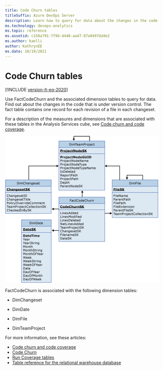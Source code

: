```yaml
---
title: Code Churn tables 
titleSuffix: Azure DevOps Server
description: Learn how to query for data about the changes in the code that is under version control.
ms.technology: devops-analytics
ms.topic: reference
ms.assetid: c158a791-7f9d-4440-aa47-87a9497da9e2
ms.author: kaelli
author: KathrynEE
ms.date: 10/19/2021
---
```


# Code Churn tables

[!INCLUDE [version-lt-eq-2020](../../includes/version-lt-eq-2020.md)]

Use FactCodeChurn and the associated dimension tables to query for data. Find out about the changes in the code that is under version control. The fact table contains one record for each revision of a file in each changeset.  
  
For a description of the measures and dimensions that are associated with these tables in the Analysis Services cube, see [Code churn and code coverage](perspective-code-analyze-report-code-churn-coverage.md).  
  
![Fact Table for Code Churn](media/teamproj_factcodechurn.png "TeamProj_FactCodeChurn")  
  
FactCodeChurn is associated with the following dimension tables:  
  
- DimChangeset  
  
- DimDate  
  
- DimFile  
  
- DimTeamProject  
  
For more information, see these articles:
- [Code churn and code coverage](perspective-code-analyze-report-code-churn-coverage.md)   
- [Code Churn](/previous-versions/azure/devops/report/excel/code-churn-excel-report)   
- [Run Coverage tables](run-coverage-tables.md)   
- [Table reference for the relational warehouse database](table-reference-relational-warehouse-database.md)

